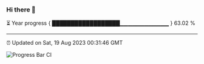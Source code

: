 ### Hi there 👋

⏳ Year progress { ██████████████████▁▁▁▁▁▁▁▁▁▁▁▁ } 63.02 %

---

⏰ Updated on Sat, 19 Aug 2023 00:31:46 GMT

![Progress Bar CI](https://github.com/Shyam-Makwana/GitHub-Actions-Demo/workflows/Progress%20Bar%20CI/badge.svg)
